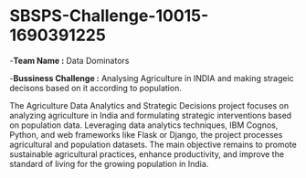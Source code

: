 # SBSPS-Challenge-10015-1690391225

-**Team Name :**  Data Dominators

-**Bussiness Challenge :**  Analysing Agriculture in INDIA and making strageic decisons based on it according to population.

The Agriculture Data Analytics and Strategic Decisions project focuses on analyzing agriculture in India and formulating strategic interventions based on population data. Leveraging data analytics techniques, IBM Cognos, Python, and web frameworks like Flask or Django, the project processes agricultural and population datasets. The main objective remains to promote sustainable agricultural practices, enhance productivity, and improve the standard of living for the growing population in India.
